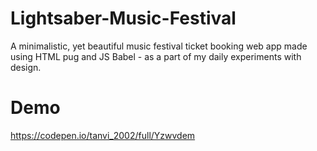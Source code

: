 # Lightsaber-Music-Festival
A minimalistic, yet beautiful music festival ticket booking web app made using HTML pug and JS Babel - as a part of my daily experiments with design.

# Demo
https://codepen.io/tanvi_2002/full/Yzwvdem
